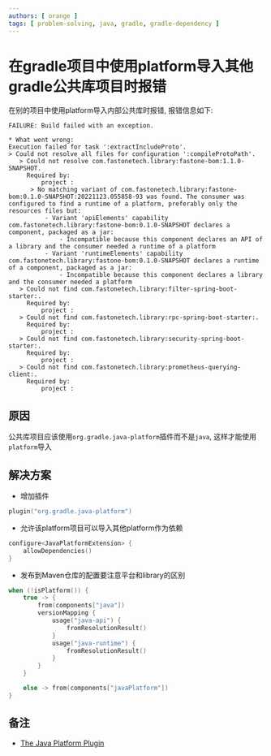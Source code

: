 ```yaml
---
authors: [ orange ]
tags: [ problem-solving, java, gradle, gradle-dependency ]
---
```


# 在gradle项目中使用platform导入其他gradle公共库项目时报错

在别的项目中使用platform导入内部公共库时报错, 报错信息如下:

```log
FAILURE: Build failed with an exception.

* What went wrong:
Execution failed for task ':extractIncludeProto'.
> Could not resolve all files for configuration ':compileProtoPath'.
   > Could not resolve com.fastonetech.library:fastone-bom:1.1.0-SNAPSHOT.
     Required by:
         project :
      > No matching variant of com.fastonetech.library:fastone-bom:0.1.0-SNAPSHOT:20221123.055858-93 was found. The consumer was configured to find a runtime of a platform, preferably only the resources files but:
          - Variant 'apiElements' capability com.fastonetech.library:fastone-bom:0.1.0-SNAPSHOT declares a component, packaged as a jar:
              - Incompatible because this component declares an API of a library and the consumer needed a runtime of a platform
          - Variant 'runtimeElements' capability com.fastonetech.library:fastone-bom:0.1.0-SNAPSHOT declares a runtime of a component, packaged as a jar:
              - Incompatible because this component declares a library and the consumer needed a platform
   > Could not find com.fastonetech.library:filter-spring-boot-starter:.
     Required by:
         project :
   > Could not find com.fastonetech.library:rpc-spring-boot-starter:.
     Required by:
         project :
   > Could not find com.fastonetech.library:security-spring-boot-starter:.
     Required by:
         project :
   > Could not find com.fastonetech.library:prometheus-querying-client:.
     Required by:
         project :
```

<!--truncate-->

## 原因

公共库项目应该使用`org.gradle.java-platform`插件而不是`java`, 这样才能使用`platform`导入

## 解决方案

- 增加插件

```kotlin
plugin("org.gradle.java-platform")
```

- 允许该platform项目可以导入其他platform作为依赖

```kotlin
configure<JavaPlatformExtension> {
	allowDependencies()
}
```

- 发布到Maven仓库的配置要注意平台和library的区别

```kotlin
when (!isPlatform()) {
	true -> {
		from(components["java"])
		versionMapping {
			usage("java-api") {
				fromResolutionResult()
			}
			usage("java-runtime") {
				fromResolutionResult()
			}
		}
	}

	else -> from(components["javaPlatform"])
}
```

## 备注

- [The Java Platform Plugin](https://docs.gradle.org/current/userguide/java_platform_plugin.html)